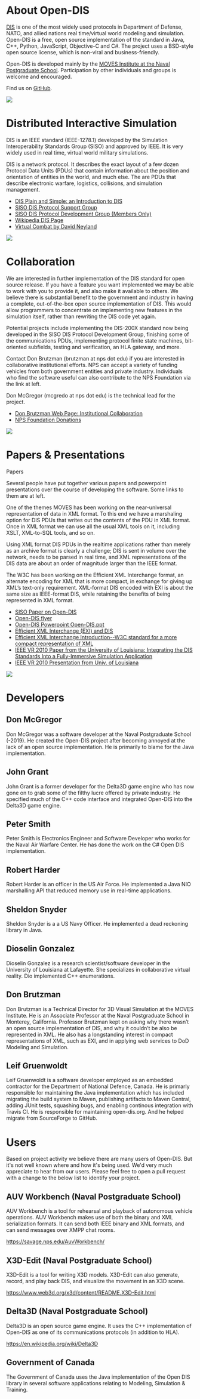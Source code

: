 # About Open-DIS

[DIS](https://en.wikipedia.org/wiki/Distributed_Interactive_Simulation) is one of the most widely used protocols in Department of Defense, NATO, and allied nations real time/virtual world modeling and simulation. Open-DIS is a free, open source implementation of the standard in Java, C++, Python, JavaScript, Objective-C and C#.  The project uses a BSD-style open source license, which is non-viral and business-friendly.

Open-DIS is developed mainly by the [MOVES Institute at the Naval Postgraduate School](https://movesinstitute.nps.edu). Participation by other individuals and groups is welcome and encouraged.

Find us on [GitHub](https://github.com/open-dis).

![](shapeimage_1.png)

# Distributed Interactive Simulation

DIS is an IEEE standard (IEEE-1278.1) developed by the Simulation Interoperability Standards Group (SISO) and approved by IEEE. It is very widely used in real time, virtual world military simulations. 

DIS is a network protocol. It describes the exact layout of a few dozen Protocol Data Units (PDUs) that contain information about the position and orientation of entities in the world, and much else. The are PDUs that describe electronic warfare, logistics, collisions, and simulation management.

* [DIS Plain and Simple: an Introduction to DIS](https://www.google.ca/url?sa=t&rct=j&q=&esrc=s&source=web&cd=1&ved=0ahUKEwjQs8HsoPvVAhVi4IMKHZHyC_cQFggoMAA&url=https%3A%2F%2Fwww.sisostds.org%2FDigitalLibrary.aspx%3FCommand%3DCore_Download%26EntryId%3D29302&usg=AFQjCNHbhiBCVmEDrTaWZBD2tFUWKg4yVw)
* [SISO DIS Protocol Support Group](https://www.sisostds.org/StandardsActivities/SupportGroups/DISRPRFOMPSG.aspx)
* [SISO DIS Protocol Development Group (Members Only)](http://www.sisostds.org/index.php?tg=articles&idx=More&topics=22&article=44)
* [Wikipedia DIS Page](http://en.wikipedia.org/wiki/Distributed_Interactive_Simulation)
* [Virtual Combat by David Neyland](http://www.amazon.com/Virtual-Combat-Distributed-Interactive-Simulation/dp/0811731251/ref=pd_bbs_sr_1?ie=UTF8&s=books&qid=1236275434&sr=8-1)

![](B52.png)

# Collaboration

We are interested in further implementation of the DIS standard for open source release. If you have a feature you want implemented we may be able to work with you to provide it, and also make it available to others.  We believe there is substantial benefit to the government and industry in having a complete, out-of-the-box open source implementation of DIS. This would allow programmers to concentrate on implementing new features in the simulation itself, rather than rewriting the DIS code yet again. 

Potential projects include implementing the DIS-200X standard now being developed in the SISO DIS Protocol Development Group, finishing some of the communications PDUs, implementing protocol finite state machines, bit-oriented subfields, testing and verification, an HLA gateway, and more.

Contact Don Brutzman (brutzman at nps dot edu) if you are interested in collaborative institutional efforts. NPS can accept a variety of funding vehicles from both government entities and private industry. Individuals who find the software useful can also contribute to the NPS Foundation via the link at left. 

Don McGregor (mcgredo at nps dot edu) is the technical lead for the project.

* [Don Brutzman Web Page: Institutional Collaboration](http://faculty.nps.edu/brutzman/brutzman.html)
* [NPS Foundation Donations](http://www.npsfoundation.org/donate)

![](GOLDENGATE.png)

# Papers & Presentations

Papers

Several people have put together various papers and powerpoint presentations over the course of developing the software. Some links to them are at left.

One of the themes MOVES has been working on the near-universal representation of data in XML format. To this end we have a marshaling option for DIS PDUs that writes out the contents of the PDU in XML format. Once in XML format we can use all the usual XML tools on it, including XSLT, XML-to-SQL tools, and so on.

Using XML format DIS PDUs in the realtime applications rather than merely as an archive format is clearly a challenge; DIS is sent in volume over the network, needs to be parsed in real time, and XML representations of the DIS data are about an order of magnitude larger than the IEEE format.

The W3C has been working on the Efficient XML Interchange format, an alternate encoding for XML that is more compact, in exchange for giving up XML’s text-only requirement. XML-format DIS encoded with EXI is about the same size as IEEE-format DIS, while retaining the benefits of being represented in XML format.

* [SISO Paper on Open-DIS](SisoDISPaper.pdf)
* [Open-DIS flyer](Open-DIS-flyer.pdf)
* [Open-DIS Powerpoint Open-DIS.ppt](Open-DIS.ppt)
* [Efficient XML Interchange (EXI)  and DIS](ExiComparisons.ppt)
* [Efficient XML Interchange Introduction--W3C standard for a more compact representation of XML](ExiLecture.ppt)
* [IEEE VR 2010 Paper from the University of Louisiana: Integrating the DIS Standards Into a Fully-Immersive Simulation Application](searis_paper40-1.pdf)
* [IEEE VR 2010 Presentation from Univ. of Louisiana](SEARIS2010-1.pdf)

![](shapeimage_2.png)

# Developers

## Don McGregor

Don McGregor was a software developer at the Naval Postgraduate School (-2019). He created the Open-DIS project after becoming annoyed at the lack of an open source implementation. He is primarily to blame for the Java implementation.

## John Grant

John Grant is a former developer for the Delta3D game engine who has now gone on to grab some of the filthy lucre offered by private industry. He specified much of the C++ code interface and integrated Open-DIS into the Delta3D game engine.

## Peter Smith

Peter Smith is Electronics Engineer and Software Developer who works for the Naval Air Warfare Center.  He has done the work on the C# Open DIS implementation.

## Robert Harder

Robert Harder is an officer in the US Air Force. He implemented a Java NIO marshalling API that reduced memory use in real-time applications.

## Sheldon Snyder

Sheldon Snyder is a a US Navy Officer. He implemented a dead reckoning library in Java.

## Dioselin Gonzalez

Dioselin Gonzalez is a research scientist/software developer in the University of Louisiana at Lafayette. She specializes in collaborative virtual reality. Dio implemented C++ enumerations.

## Don Brutzman

Don Brutzman is a Technical Director for 3D Visual Simulation at the MOVES Institute. He is an Associate Professor at the Naval Postgraduate School in Monterey, California. Professor Brutzman kept on asking why there wasn’t an open source implementation of DIS, and why it couldn’t be also be represented in XML. He also has a longstanding interest in compact representations of XML, such as EXI, and in applying web services to DoD Modeling and Simulation.

## Leif Gruenwoldt

Leif Gruenwoldt is a software developer employed as an embedded contractor for the Department of National Defence, Canada. He is primarly responsible for maintaining the Java implementation which has included migrating the build system to Maven, publishing artifacts to Maven Central, adding JUnit tests, squashing bugs, and enabling continous integration with Travis CI. He is responsible for maintaining open-dis.org. And he helped migrate from SourceForge to GitHub. 

# Users

Based on project activity we believe there are many users of Open-DIS. But it's not well known where and how it's being used. We'd very much appreciate to hear from our users. Please feel free to open a pull request with a change to the below list to identify your project.

## AUV Workbench (Naval Postgraduate School)

AUV Workbench is a tool for rehearsal and playback of autonomous vehicle operations. AUV Workbench makes use of both the binary and XML serialization formats. It can send both IEEE binary and XML formats, and can send messages over XMPP chat rooms.

https://savage.nps.edu/AuvWorkbench/
 
## X3D-Edit (Naval Postgraduate School)

X3D-Edit is a tool for writing X3D models. X3D-Edit can also generate, record, and play back DIS, and visualize the movement in an X3D scene.

https://www.web3d.org/x3d/content/README.X3D-Edit.html

## Delta3D (Naval Postgraduate School)

Delta3D is an open source game engine. It uses the C++ implementation of Open-DIS as one of its communications protocols (in addition to HLA).

https://en.wikipedia.org/wiki/Delta3D

## Government of Canada

The Government of Canada uses the Java implementation of the Open DIS library in several software applications relating to Modeling, Simulation & Training.
